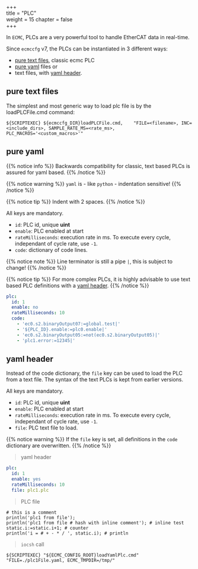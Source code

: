 +++  
title = "PLC"   
weight = 15
chapter = false  
+++

In `ECMC`, PLCs are a very powerful tool to handle EtherCAT data in real-time.

Since `ecmccfg` v7, the PLCs can be instantiated in 3 different ways:
- [pure text files](#pure-text-files), classic ecmc PLC
- [pure yaml](#pure-yaml) files or
- text files, with [yaml header](#yaml-header).

## pure text files
The simplest and most generic way to load plc file is by the loadPLCFile.cmd command:
```
${SCRIPTEXEC} ${ecmccfg_DIR}loadPLCFile.cmd,    "FILE=<filename>, INC=<include_dirs>, SAMPLE_RATE_MS=<rate_ms>, PLC_MACROS='<custom_macros>'"
```

## pure yaml

{{% notice info %}}
Backwards compatibility for classic, text based PLCs is assured for yaml based.
{{% /notice %}}

{{% notice warning %}}
`yaml` is - like `python` - indentation sensitive!
{{% /notice %}}

{{% notice tip %}}
Indent with 2 spaces.
{{% /notice %}}

All keys are mandatory.

- `id`: PLC id, unique **uint**
- `enable`: PLC enabled at start
- `rateMilliseconds`: execution rate in ms. To execute every cycle, independant of cycle rate, use `-1`.
- `code`: dictionary of code lines.

{{% notice note %}}
Line terminator is still a pipe `|`, this is subject to change!
{{% /notice %}}

{{% notice tip %}}
For more complex PLCs, it is highly advisable to use text based PLC definitions with a [yaml header](#yaml-header).
{{% /notice %}}

```yaml
plc:
  id: 1
  enable: no
  rateMilliseconds: 10
  code:
    - 'ec0.s2.binaryOutput07:=global.test|'
    - '${PLC_ID}.enable:=plc0.enable|'
    - 'ec0.s2.binaryOutput05:=not(ec0.s2.binaryOutput05)|'
    - 'plc1.error:=12345|'
```

## yaml header
Instead of the code dictionary, the `file` key can be used to load the PLC from a text file.
The syntax of the text PLCs is kept from earlier versions.

All keys are mandatory.

- `id`: PLC id, unique **uint**
- `enable`: PLC enabled at start
- `rateMilliseconds`: execution rate in ms. To execute every cycle, independant of cycle rate, use `-1`.
- `file`: PLC text file to load.

{{% notice warning %}}
If the `file` key is set, all definitions in the `code` dictionary are overwritten.
{{% /notice %}}

> yaml header
```yaml
plc:
  id: 1
  enable: yes
  rateMilliseconds: 10
  file: plc1.plc
```

> PLC file
```shell
# this is a comment
println('plc1 from file');
println('plc1 from file # hash with inline comment'); # inline test
static.i:=static.i+1; # counter
println('i = # + - * / ', static.i); # println
```

> `iocsh` call
```shell
${SCRIPTEXEC} "${ECMC_CONFIG_ROOT}loadYamlPlc.cmd" "FILE=./plc1File.yaml, ECMC_TMPDIR=/tmp/"
```
